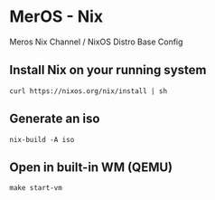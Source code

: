 # MerOS - Nix
Meros Nix Channel / NixOS Distro Base Config

## Install Nix on your running system
```
curl https://nixos.org/nix/install | sh
```

## Generate an iso
```
nix-build -A iso
```

## Open in built-in WM (QEMU)
```
make start-vm
```
